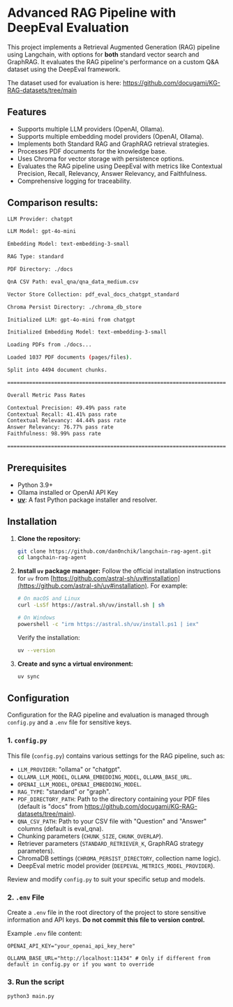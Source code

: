 # Advanced RAG Pipeline with DeepEval Evaluation

This project implements a Retrieval Augmented Generation (RAG) pipeline using Langchain, with options for **both** standard vector search and GraphRAG. It evaluates the RAG pipeline's performance on a custom Q&A dataset using the DeepEval framework.

The dataset used for evaluation is here: https://github.com/docugami/KG-RAG-datasets/tree/main

## Features

*   Supports multiple LLM providers (OpenAI, Ollama).
*   Supports multiple embedding model providers (OpenAI, Ollama).
*   Implements both Standard RAG and GraphRAG retrieval strategies.
*   Processes PDF documents for the knowledge base.
*   Uses Chroma for vector storage with persistence options.
*   Evaluates the RAG pipeline using DeepEval with metrics like Contextual Precision, Recall, Relevancy, Answer Relevancy, and Faithfulness.
*   Comprehensive logging for traceability.

## Comparison results:
```bash
LLM Provider: chatgpt

LLM Model: gpt-4o-mini

Embedding Model: text-embedding-3-small

RAG Type: standard

PDF Directory: ./docs

QnA CSV Path: eval_qna/qna_data_medium.csv

Vector Store Collection: pdf_eval_docs_chatgpt_standard

Chroma Persist Directory: ./chroma_db_store

Initialized LLM: gpt-4o-mini from chatgpt

Initialized Embedding Model: text-embedding-3-small

Loading PDFs from ./docs...

Loaded 1037 PDF documents (pages/files).

Split into 4494 document chunks.

======================================================================

Overall Metric Pass Rates

Contextual Precision: 49.49% pass rate
Contextual Recall: 41.41% pass rate
Contextual Relevancy: 44.44% pass rate
Answer Relevancy: 76.77% pass rate
Faithfulness: 98.99% pass rate

======================================================================
```

## Prerequisites

*   Python 3.9+
* Ollama installed or OpenAI API Key
*   [**uv**](https://github.com/astral-sh/uv): A fast Python package installer and resolver.

## Installation

1.  **Clone the repository:**
    ```bash
    git clone https://github.com/dan0nchik/langchain-rag-agent.git
    cd langchain-rag-agent
    ```

2.  **Install `uv` package manager:**
    Follow the official installation instructions for `uv` from [https://github.com/astral-sh/uv#installation](https://github.com/astral-sh/uv#installation). For example:
    ```bash
    # On macOS and Linux
    curl -LsSf https://astral.sh/uv/install.sh | sh

    # On Windows
    powershell -c "irm https://astral.sh/uv/install.ps1 | iex"
    ```
    Verify the installation:
    ```bash
    uv --version
    ```

3.  **Create and sync a virtual environment:**
    ```bash
    uv sync
    ```

## Configuration

Configuration for the RAG pipeline and evaluation is managed through `config.py` and a `.env` file for sensitive keys.

### 1. `config.py`

This file (`config.py`) contains various settings for the RAG pipeline, such as:
*   `LLM_PROVIDER`: "ollama" or "chatgpt".
*   `OLLAMA_LLM_MODEL`, `OLLAMA_EMBEDDING_MODEL`, `OLLAMA_BASE_URL`.
*   `OPENAI_LLM_MODEL`, `OPENAI_EMBEDDING_MODEL`.
*   `RAG_TYPE`: "standard" or "graph".
*   `PDF_DIRECTORY_PATH`: Path to the directory containing your PDF files (default is "docs" from https://github.com/docugami/KG-RAG-datasets/tree/main).
*   `QNA_CSV_PATH`: Path to your CSV file with "Question" and "Answer" columns (default is eval_qna).
*   Chunking parameters (`CHUNK_SIZE`, `CHUNK_OVERLAP`).
*   Retriever parameters (`STANDARD_RETRIEVER_K`, GraphRAG strategy parameters).
*   ChromaDB settings (`CHROMA_PERSIST_DIRECTORY`, collection name logic).
*   DeepEval metric model provider (`DEEPEVAL_METRICS_MODEL_PROVIDER`).

Review and modify `config.py` to suit your specific setup and models.

### 2. `.env` File

Create a `.env` file in the root directory of the project to store sensitive information and API keys. **Do not commit this file to version control.**

Example `.env` file content:

```env
OPENAI_API_KEY="your_openai_api_key_here"

OLLAMA_BASE_URL="http://localhost:11434" # Only if different from default in config.py or if you want to override
```

### 3. Run the script

```python
python3 main.py
```
